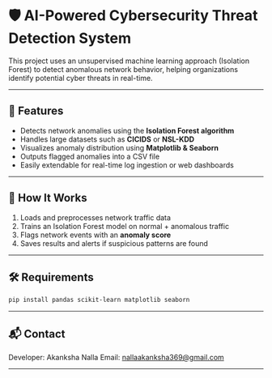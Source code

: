 # 🛡️ AI-Powered Cybersecurity Threat Detection System

This project uses an unsupervised machine learning approach (Isolation Forest) to detect anomalous network behavior, helping organizations identify potential cyber threats in real-time.

---

## 📌 Features

- Detects network anomalies using the **Isolation Forest algorithm**
- Handles large datasets such as **CICIDS** or **NSL-KDD**
- Visualizes anomaly distribution using **Matplotlib & Seaborn**
- Outputs flagged anomalies into a CSV file
- Easily extendable for real-time log ingestion or web dashboards

---

## 🧠 How It Works

1. Loads and preprocesses network traffic data
2. Trains an Isolation Forest model on normal + anomalous traffic
3. Flags network events with an **anomaly score**
4. Saves results and alerts if suspicious patterns are found

---

## 🛠️ Requirements

```bash
pip install pandas scikit-learn matplotlib seaborn
```

---

## 📬 Contact
Developer: Akanksha Nalla
Email: nallaakanksha369@gmail.com

---
